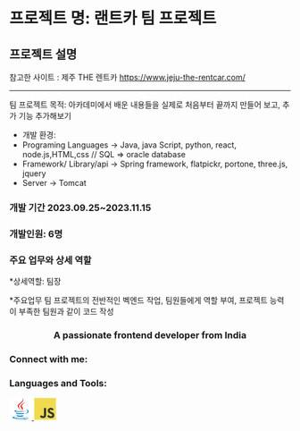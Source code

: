 # 프로젝트 명: 랜트카 팀 프로젝트 

## 프로젝트 설명

참고한 사이트 : 제주 THE 렌트카 https://www.jeju-the-rentcar.com/

-----------------------------------------------------------------

팀 프로젝트 목적: 아카데미에서 배운 내용들을 실제로 처음부터 끝까지 만들어 보고, 추가 기능 추가해보기
* 개발 환경:
* Programing Languages -> Java, java Script, python, react, node.js,HTML,css // SQL => oracle database 
* Framework/ Library/api -> Spring framework, flatpickr, portone, three.js, jquery
* Server -> Tomcat

### 개발 기간 2023.09.25~2023.11.15
### 개발인원: 6명
### 주요 업무와 상세 역할

*상세역할: 팀장

*주요업무
 팀 프로젝트의 전반적인 벡엔드 작업, 
 팀원들에게 역할 부여, 
 프로젝트 능력이 부족한 팀원과  같이 코드 작성

<h3 align="center">A passionate frontend developer from India</h3>

<h3 align="left">Connect with me:</h3>
<p align="left">
</p>

<h3 align="left">Languages and Tools:</h3>
<p align="left"> <a href="https://www.java.com" target="_blank" rel="noreferrer"> <img src="https://raw.githubusercontent.com/devicons/devicon/master/icons/java/java-original.svg" alt="java" width="40" height="40"/> </a> <a href="https://developer.mozilla.org/en-US/docs/Web/JavaScript" target="_blank" rel="noreferrer"> <img src="https://raw.githubusercontent.com/devicons/devicon/master/icons/javascript/javascript-original.svg" alt="javascript" width="40" height="40"/> </a> </p>

